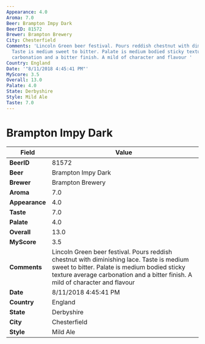 ```yaml
---
Appearance: 4.0
Aroma: 7.0
Beer: Brampton Impy Dark
BeerID: 81572
Brewer: Brampton Brewery
City: Chesterfield
Comments: 'Lincoln Green beer festival. Pours reddish chestnut with diminishing lace.
  Taste is medium sweet to bitter. Palate is medium bodied sticky texture average
  carbonation and a bitter finish. A mild of character and flavour '
Country: England
Date: '"8/11/2018 4:45:41 PM"'
MyScore: 3.5
Overall: 13.0
Palate: 4.0
State: Derbyshire
Style: Mild Ale
Taste: 7.0
---
```


# Brampton Impy Dark

| Field         | Value |
|---------------|-------|
| **BeerID** | 81572 |
| **Beer** | Brampton Impy Dark |
| **Brewer** | Brampton Brewery |
| **Aroma** | 7.0 |
| **Appearance** | 4.0 |
| **Taste** | 7.0 |
| **Palate** | 4.0 |
| **Overall** | 13.0 |
| **MyScore** | 3.5 |
| **Comments** | Lincoln Green beer festival. Pours reddish chestnut with diminishing lace. Taste is medium sweet to bitter. Palate is medium bodied sticky texture average carbonation and a bitter finish. A mild of character and flavour  |
| **Date** | 8/11/2018 4:45:41 PM |
| **Country** | England |
| **State** | Derbyshire |
| **City** | Chesterfield |
| **Style** | Mild Ale |

